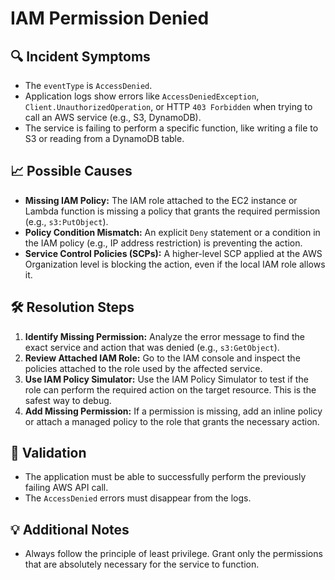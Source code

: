 # IAM Permission Denied

## 🔍 Incident Symptoms
- The `eventType` is `AccessDenied`.
- Application logs show errors like `AccessDeniedException`, `Client.UnauthorizedOperation`, or HTTP `403 Forbidden` when trying to call an AWS service (e.g., S3, DynamoDB).
- The service is failing to perform a specific function, like writing a file to S3 or reading from a DynamoDB table.

## 📈 Possible Causes
- **Missing IAM Policy:** The IAM role attached to the EC2 instance or Lambda function is missing a policy that grants the required permission (e.g., `s3:PutObject`).
- **Policy Condition Mismatch:** An explicit `Deny` statement or a condition in the IAM policy (e.g., IP address restriction) is preventing the action.
- **Service Control Policies (SCPs):** A higher-level SCP applied at the AWS Organization level is blocking the action, even if the local IAM role allows it.

## 🛠️ Resolution Steps
1.  **Identify Missing Permission:** Analyze the error message to find the exact service and action that was denied (e.g., `s3:GetObject`).
2.  **Review Attached IAM Role:** Go to the IAM console and inspect the policies attached to the role used by the affected service.
3.  **Use IAM Policy Simulator:** Use the IAM Policy Simulator to test if the role can perform the required action on the target resource. This is the safest way to debug.
4.  **Add Missing Permission:** If a permission is missing, add an inline policy or attach a managed policy to the role that grants the necessary action.

## 🧪 Validation
- The application must be able to successfully perform the previously failing AWS API call.
- The `AccessDenied` errors must disappear from the logs.

## 💡 Additional Notes
- Always follow the principle of least privilege. Grant only the permissions that are absolutely necessary for the service to function.